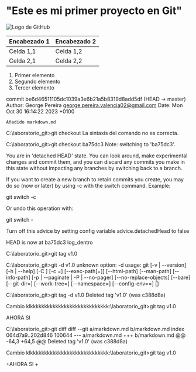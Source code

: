 

# "Este es mi primer proyecto en Git"

![Logo de GitHub](https://github.githubassets.com/images/modules/logos_page/GitHub-Mark.png)



| Encabezado 1 | Encabezado 2 |
|--------------|--------------|
| Celda 1,1    | Celda 1,2    |
| Celda 2,1    | Celda 2,2    |


1. Primer elemento
2. Segundo elemento
3. Tercer elemento



commit be6d46511105dc1039a3e6b21a5b8319d8add5df (HEAD -> master)
Author: George Pereira <george.pereira.valencia02@gmail.com>
Date:   Mon Oct 30 16:14:22 2023 +0100

    Añadido markdown.md


C:\laboratorio_git>git checkout <ba75dc3>
La sintaxis del comando no es correcta.

C:\laboratorio_git>git checkout ba75dc3
Note: switching to 'ba75dc3'.

You are in 'detached HEAD' state. You can look around, make experimental
changes and commit them, and you can discard any commits you make in this
state without impacting any branches by switching back to a branch.

If you want to create a new branch to retain commits you create, you may
do so (now or later) by using -c with the switch command. Example:

  git switch -c <new-branch-name>

Or undo this operation with:

  git switch -

Turn off this advice by setting config variable advice.detachedHead to false

HEAD is now at ba75dc3 log_dentro


C:\laboratorio_git>git tag v1.0

C:\laboratorio_git>git -d v1.0
unknown option: -d
usage: git [-v | --version] [-h | --help] [-C <path>] [-c <name>=<value>]
           [--exec-path[=<path>]] [--html-path] [--man-path] [--info-path]
           [-p | --paginate | -P | --no-pager] [--no-replace-objects] [--bare]
           [--git-dir=<path>] [--work-tree=<path>] [--namespace=<name>]
           [--config-env=<name>=<envvar>] <command> [<args>]

C:\laboratorio_git>git tag -d v1.0
Deleted tag 'v1.0' (was c388d8a)

Cambio klkkkkkkkkkkkkkkkkkkkkkkkkkkkk:\laboratorio_git>git tag v1.0

AHORA SI



C:\laboratorio_git>git diff
diff --git a/markdown.md b/markdown.md
index 064d7a9..202d846 100644
--- a/markdown.md
+++ b/markdown.md
@@ -64,3 +64,5 @@ Deleted tag 'v1.0' (was c388d8a)

 Cambio klkkkkkkkkkkkkkkkkkkkkkkkkkkkk:\laboratorio_git>git tag v1.0

+AHORA SI
+

